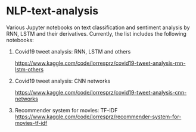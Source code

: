 # NLP-text-analysis
Various Jupyter notebooks on text classification and sentiment analysis by RNN, LSTM and their derivatives. Currently, the list includes the following notebooks:

1. Covid19 tweet analysis: RNN, LSTM and others

   https://www.kaggle.com/code/lorresprz/covid19-tweet-analysis-rnn-lstm-others

2. Covid19 tweet analysis: CNN networks
 
   https://www.kaggle.com/code/lorresprz/covid19-tweet-analysis-cnn-networks

3. Recommender system for movies: TF-IDF
   https://www.kaggle.com/code/lorresprz/recommender-system-for-movies-tf-idf
   
